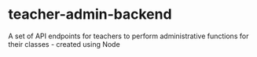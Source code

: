 # teacher-admin-backend
A set of API endpoints for teachers to perform administrative functions for their classes - created using Node
